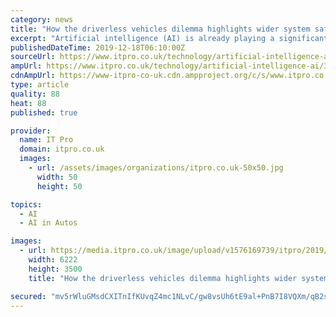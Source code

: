 ```yaml
---
category: news
title: "How the driverless vehicles dilemma highlights wider system safety issues"
excerpt: "Artificial intelligence (AI) is already playing a significant part ... This question of bias is a crucial one when considering system safety issues. Our theoretical driverless vehicle needs to know how to value individuals in its “save or sacrifice ..."
publishedDateTime: 2019-12-18T06:10:00Z
sourceUrl: https://www.itpro.co.uk/technology/artificial-intelligence-ai/354325/how-the-driverless-vehicles-dilemma-highlights-wider
ampUrl: https://www.itpro.co.uk/technology/artificial-intelligence-ai/354325/how-the-driverless-vehicles-dilemma-highlights-wider?amp
cdnAmpUrl: https://www-itpro-co-uk.cdn.ampproject.org/c/s/www.itpro.co.uk/technology/artificial-intelligence-ai/354325/how-the-driverless-vehicles-dilemma-highlights-wider?amp
type: article
quality: 88
heat: 88
published: true

provider:
  name: IT Pro
  domain: itpro.co.uk
  images:
    - url: /assets/images/organizations/itpro.co.uk-50x50.jpg
      width: 50
      height: 50

topics:
  - AI
  - AI in Autos

images:
  - url: https://media.itpro.co.uk/image/upload/v1576169739/itpro/2019/12/AI_Ethics_good_vs_bad.jpg
    width: 6222
    height: 3500
    title: "How the driverless vehicles dilemma highlights wider system safety issues"

secured: "mv5rWluGMsdCXITnIfKUvqZ4mc1NLvC/gw8vsUh6tE9al+PnB7I8VQXm/qB2sMBmnSYwZaqPSan3CsopsGaY5FExOOO2Y09vGEL+FwZ02x/YNHjEIE8rdFN7cPv/zBWrJYdi1Jqre9J0vbgC9WGZl6OJWQnRSRff7Jv6xps22uWW8DAAyvhGjNGkpB6QUMgpSy/Fzj4jnOqFYSQHS1A6cmDY6UgTEb0LHb4VYUYYjr6VLyoLevitAd1iDDU+aGRAHkW5qP/WSk7DC/4zLBXJ1A==;hUe++XATBQGjP7syP4SBag=="
---
```


